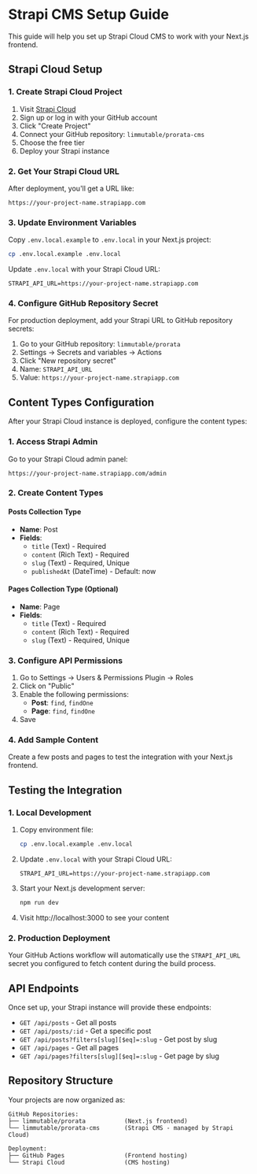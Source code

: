 # Strapi CMS Setup Guide

This guide will help you set up Strapi Cloud CMS to work with your Next.js frontend.

## Strapi Cloud Setup

### 1. Create Strapi Cloud Project

1. Visit [Strapi Cloud](https://cloud.strapi.io/)
2. Sign up or log in with your GitHub account
3. Click "Create Project"
4. Connect your GitHub repository: `limmutable/prorata-cms`
5. Choose the free tier
6. Deploy your Strapi instance

### 2. Get Your Strapi Cloud URL

After deployment, you'll get a URL like:
```
https://your-project-name.strapiapp.com
```

### 3. Update Environment Variables

Copy `.env.local.example` to `.env.local` in your Next.js project:

```bash
cp .env.local.example .env.local
```

Update `.env.local` with your Strapi Cloud URL:
```env
STRAPI_API_URL=https://your-project-name.strapiapp.com
```

### 4. Configure GitHub Repository Secret

For production deployment, add your Strapi URL to GitHub repository secrets:

1. Go to your GitHub repository: `limmutable/prorata`
2. Settings → Secrets and variables → Actions
3. Click "New repository secret"
4. Name: `STRAPI_API_URL`
5. Value: `https://your-project-name.strapiapp.com`

## Content Types Configuration

After your Strapi Cloud instance is deployed, configure the content types:

### 1. Access Strapi Admin

Go to your Strapi Cloud admin panel:
```
https://your-project-name.strapiapp.com/admin
```

### 2. Create Content Types

#### Posts Collection Type
- **Name**: Post
- **Fields**:
  - `title` (Text) - Required
  - `content` (Rich Text) - Required
  - `slug` (Text) - Required, Unique
  - `publishedAt` (DateTime) - Default: now

#### Pages Collection Type (Optional)
- **Name**: Page
- **Fields**:
  - `title` (Text) - Required
  - `content` (Rich Text) - Required
  - `slug` (Text) - Required, Unique

### 3. Configure API Permissions

1. Go to Settings → Users & Permissions Plugin → Roles
2. Click on "Public"
3. Enable the following permissions:
   - **Post**: `find`, `findOne`
   - **Page**: `find`, `findOne`
4. Save

### 4. Add Sample Content

Create a few posts and pages to test the integration with your Next.js frontend.

## Testing the Integration

### 1. Local Development

1. Copy environment file:
   ```bash
   cp .env.local.example .env.local
   ```

2. Update `.env.local` with your Strapi Cloud URL:
   ```env
   STRAPI_API_URL=https://your-project-name.strapiapp.com
   ```

3. Start your Next.js development server:
   ```bash
   npm run dev
   ```

4. Visit http://localhost:3000 to see your content

### 2. Production Deployment

Your GitHub Actions workflow will automatically use the `STRAPI_API_URL` secret you configured to fetch content during the build process.

## API Endpoints

Once set up, your Strapi instance will provide these endpoints:

- `GET /api/posts` - Get all posts
- `GET /api/posts/:id` - Get a specific post
- `GET /api/posts?filters[slug][$eq]=:slug` - Get post by slug
- `GET /api/pages` - Get all pages
- `GET /api/pages?filters[slug][$eq]=:slug` - Get page by slug

## Repository Structure

Your projects are now organized as:

```
GitHub Repositories:
├── limmutable/prorata           (Next.js frontend)
└── limmutable/prorata-cms       (Strapi CMS - managed by Strapi Cloud)

Deployment:
├── GitHub Pages                 (Frontend hosting)
└── Strapi Cloud                 (CMS hosting)
```